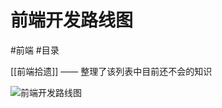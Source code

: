 # 前端开发路线图

#前端 #目录

[[前端拾遗]] —— 整理了该列表中目前还不会的知识

![前端开发路线图](https://raw.githubusercontent.com/kamranahmedse/developer-roadmap/bfb37dbc24a0cac0dc5f17c07a2d6b87ad4a44e7/translations/chinese/img/frontend-map.png)

